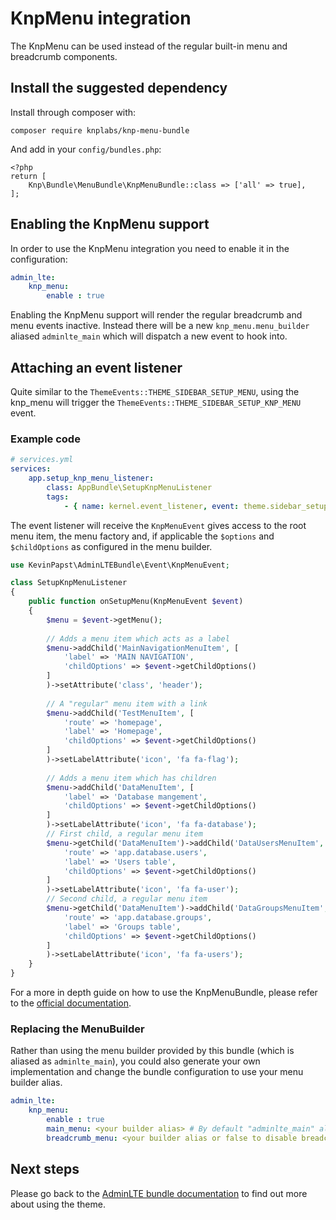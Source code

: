# KnpMenu integration

The KnpMenu can be used instead of the regular built-in menu and breadcrumb components. 

## Install the suggested dependency

Install through composer with:

```
composer require knplabs/knp-menu-bundle
```

And add in your `config/bundles.php`:

```
<?php
return [
    Knp\Bundle\MenuBundle\KnpMenuBundle::class => ['all' => true],
];
```

## Enabling the KnpMenu support 
In order to use the KnpMenu integration you need to enable it in the configuration: 

```yaml
admin_lte:
    knp_menu:   
        enable : true
```
Enabling the KnpMenu support will render the regular breadcrumb and menu events inactive. 
Instead there will be a new `knp_menu.menu_builder` aliased `adminlte_main` which will dispatch a new event to hook into.

## Attaching an event listener

Quite similar to the `ThemeEvents::THEME_SIDEBAR_SETUP_MENU`, using the knp_menu will trigger the `ThemeEvents::THEME_SIDEBAR_SETUP_KNP_MENU` event. 

### Example code 

```yaml
# services.yml
services:
    app.setup_knp_menu_listener:
        class: AppBundle\SetupKnpMenuListener
        tags:
            - { name: kernel.event_listener, event: theme.sidebar_setup_knp_menu, method: onSetupMenu }
```

The event listener will receive the `KnpMenuEvent` gives access to the root menu item, the menu factory and, if applicable the `$options` and `$childOptions` as configured in the menu builder. 

```php
use KevinPapst\AdminLTEBundle\Event\KnpMenuEvent;

class SetupKnpMenuListener
{
    public function onSetupMenu(KnpMenuEvent $event)
    {
        $menu = $event->getMenu();
        
        // Adds a menu item which acts as a label
        $menu->addChild('MainNavigationMenuItem', [
       	    'label' => 'MAIN NAVIGATION',
            'childOptions' => $event->getChildOptions()
        ]
        )->setAttribute('class', 'header');
        
        // A "regular" menu item with a link
        $menu->addChild('TestMenuItem', [
            'route' => 'homepage',
            'label' => 'Homepage',
            'childOptions' => $event->getChildOptions()
        ]
        )->setLabelAttribute('icon', 'fa fa-flag');
        
        // Adds a menu item which has children
        $menu->addChild('DataMenuItem', [
            'label' => 'Database mangement',
            'childOptions' => $event->getChildOptions()
        ]
        )->setLabelAttribute('icon', 'fa fa-database');
        // First child, a regular menu item
        $menu->getChild('DataMenuItem')->addChild('DataUsersMenuItem', [
            'route' => 'app.database.users',
            'label' => 'Users table',
            'childOptions' => $event->getChildOptions()
        ]
        )->setLabelAttribute('icon', 'fa fa-user');
        // Second child, a regular menu item
        $menu->getChild('DataMenuItem')->addChild('DataGroupsMenuItem', [
            'route' => 'app.database.groups',
            'label' => 'Groups table',
            'childOptions' => $event->getChildOptions()
        ]
        )->setLabelAttribute('icon', 'fa fa-users');
    }
}
```
For a more in depth guide on how to use the KnpMenuBundle, please refer to the [official documentation](http://symfony.com/doc/current/bundles/KnpMenuBundle/index.html). 

### Replacing the MenuBuilder

Rather than using the menu builder provided by this bundle (which is aliased as `adminlte_main`), you could also generate your own implementation and change the bundle configuration to use your menu builder alias. 

```yaml
admin_lte:
    knp_menu:   
        enable : true
        main_menu: <your builder alias> # By default "adminlte_main" alias
        breadcrumb_menu: <your builder alias or false to disable breadcrumbs>
```

## Next steps

Please go back to the [AdminLTE bundle documentation](README.md) to find out more about using the theme.
